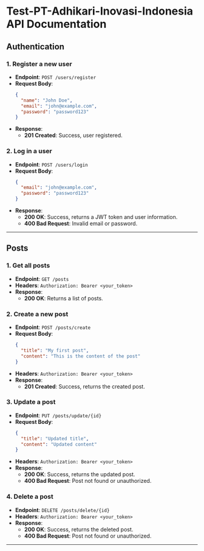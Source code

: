 # Test-PT-Adhikari-Inovasi-Indonesia API Documentation

## Authentication

### 1. Register a new user
- **Endpoint**: `POST /users/register`
- **Request Body**:
    ```json
    {
      "name": "John Doe",
      "email": "john@example.com",
      "password": "password123"
    }
    ```
- **Response**:
    - **201 Created**: Success, user registered.

### 2. Log in a user
- **Endpoint**: `POST /users/login`
- **Request Body**:
    ```json
    {
      "email": "john@example.com",
      "password": "password123"
    }
    ```
- **Response**:
    - **200 OK**: Success, returns a JWT token and user information.
    - **400 Bad Request**: Invalid email or password.

---

## Posts

### 1. Get all posts
- **Endpoint**: `GET /posts`
- **Headers**: `Authorization: Bearer <your_token>`
- **Response**:
    - **200 OK**: Returns a list of posts.

### 2. Create a new post
- **Endpoint**: `POST /posts/create`
- **Request Body**:
    ```json
    {
      "title": "My first post",
      "content": "This is the content of the post"
    }
    ```
- **Headers**: `Authorization: Bearer <your_token>`
- **Response**:
    - **201 Created**: Success, returns the created post.

### 3. Update a post
- **Endpoint**: `PUT /posts/update/{id}`
- **Request Body**:
    ```json
    {
      "title": "Updated title",
      "content": "Updated content"
    }
    ```
- **Headers**: `Authorization: Bearer <your_token>`
- **Response**:
    - **200 OK**: Success, returns the updated post.
    - **400 Bad Request**: Post not found or unauthorized.

### 4. Delete a post
- **Endpoint**: `DELETE /posts/delete/{id}`
- **Headers**: `Authorization: Bearer <your_token>`
- **Response**:
    - **200 OK**: Success, returns the deleted post.
    - **400 Bad Request**: Post not found or unauthorized.

---